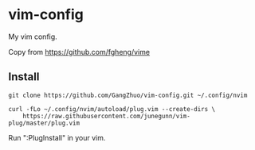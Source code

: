 # vim-config
My vim config.

Copy from https://github.com/fgheng/vime

## Install

```
git clone https://github.com/GangZhuo/vim-config.git ~/.config/nvim

curl -fLo ~/.config/nvim/autoload/plug.vim --create-dirs \
    https://raw.githubusercontent.com/junegunn/vim-plug/master/plug.vim
```

Run ":PlugInstall" in your vim.

